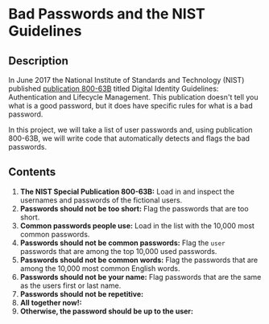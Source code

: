 # Bad Passwords and the NIST Guidelines
## Description
In June 2017 the National Institute of Standards and Technology (NIST) published [publication 800-63B](https://pages.nist.gov/800-63-3/sp800-63b.html) titled Digital Identity Guidelines: Authentication and Lifecycle Management. This publication doesn't tell you what is a good password, but it does have specific rules for what is a bad password.

In this project, we will take a list of user passwords and, using publication 800-63B, we will write code that automatically detects and flags the bad passwords.
## Contents
1. **The NIST Special Publication 800-63B:** Load in and inspect the usernames and passwords of the fictional users.
2. **Passwords should not be too short:** Flag the passwords that are too short.
3. **Common passwords people use:** Load in the list with the 10,000 most common passwords.
4. **Passwords should not be common passwords:** Flag the `user` passwords that are among the top 10,000 used passwords.
5. **Passwords should not be common words:** Flag the passwords that are among the 10,000 most common English words.
6. **Passwords should not be your name:** Flag passwords that are the same as the users first or last name.
7. **Passwords should not be repetitive:**
8. **All together now!:**
9. **Otherwise, the password should be up to the user:**